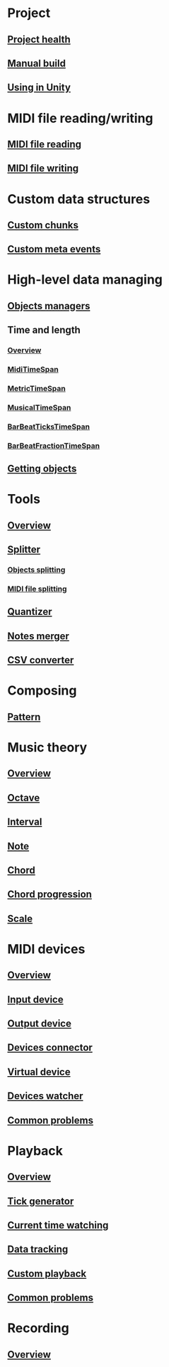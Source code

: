 # Project
## [Project health](dev/Project-health.md)
## [Manual build](dev/Manual-build.md)
## [Using in Unity](dev/Using-in-Unity.md)

# MIDI file reading/writing
## [MIDI file reading](file-reading-writing/MIDI-file-reading.md)
## [MIDI file writing](file-reading-writing/MIDI-file-writing.md)

# Custom data structures
## [Custom chunks](custom-data-structures/Custom-chunks.md)
## [Custom meta events](custom-data-structures/Custom-meta-events.md)

# High-level data managing
## [Objects managers](high-level-managing/Objects-managers.md)
## Time and length
### [Overview](high-level-managing/Time-and-length-overview.md)
### [MidiTimeSpan](high-level-managing/MidiTimeSpan.md)
### [MetricTimeSpan](high-level-managing/MetricTimeSpan.md)
### [MusicalTimeSpan](high-level-managing/MusicalTimeSpan.md)
### [BarBeatTicksTimeSpan](high-level-managing/BarBeatTicksTimeSpan.md)
### [BarBeatFractionTimeSpan](high-level-managing/BarBeatFractionTimeSpan.md)
## [Getting objects](high-level-managing/Getting-objects.md)

# Tools
## [Overview](tools/Overview.md)
## [Splitter](tools/Splitter.md)
### [Objects splitting](tools/Objects-splitting.md)
### [MIDI file splitting](tools/MIDI-file-splitting.md)
## [Quantizer](tools/Quantizer.md)
## [Notes merger](tools/Notes-merger.md)
## [CSV converter](xref:Melanchall.DryWetMidi.Tools.CsvConverter)

# Composing
## [Pattern](composing/Pattern.md)

# Music theory
## [Overview](music-theory/Overview.md)
## [Octave](music-theory/Octave.md)
## [Interval](music-theory/Interval.md)
## [Note](music-theory/Note.md)
## [Chord](music-theory/Chord.md)
## [Chord progression](music-theory/Chord-progression.md)
## [Scale](music-theory/Scale.md)

# MIDI devices
## [Overview](devices/Overview.md)
## [Input device](devices/Input-device.md)
## [Output device](devices/Output-device.md)
## [Devices connector](devices/Devices-connector.md)
## [Virtual device](devices/Virtual-device.md)
## [Devices watcher](devices/Devices-watcher.md)
## [Common problems](devices/Common-problems.md)

# Playback
## [Overview](playback/Overview.md)
## [Tick generator](playback/Tick-generator.md)
## [Current time watching](playback/Current-time-watching.md)
## [Data tracking](playback/Data-tracking.md)
## [Custom playback](playback/Custom-playback.md)
## [Common problems](playback/Common-problems.md)

# Recording
## [Overview](recording/Overview.md)
